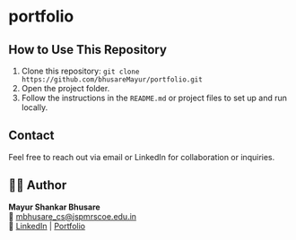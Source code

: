 # portfolio

 <h2>How to Use This Repository</h2>
  <ol>
    <li>Clone this repository: <code>git clone https://github.com/bhusareMayur/portfolio.git</code></li>
    <li>Open the project folder.</li>
    <li>Follow the instructions in the <code>README.md</code> or project files to set up and run locally.</li>
  </ol>
  <h2>Contact</h2>
  <p>
    Feel free to reach out via email or LinkedIn for collaboration or inquiries.
  </p>

  <h2>🙋‍♂️ Author</h2>
<p>
  <strong>Mayur Shankar Bhusare</strong><br>
  📧 <a href="mailto:mbhusare_cs@jspmrscoe.edu.in">mbhusare_cs@jspmrscoe.edu.in</a><br>
  🔗 
  <a href="https://www.linkedin.com/in/mayur-bhusare/" target="_blank" rel="noopener noreferrer">LinkedIn</a> | 
  <a href="https://bhusaremayur.github.io/portfolio/" target="_blank" rel="noopener noreferrer">Portfolio</a>
</p>

